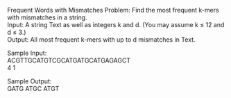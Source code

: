 Frequent Words with Mismatches Problem: Find the most frequent k-mers with mismatches in a string.<br>
    Input: A string Text as well as integers k and d. (You may assume k ≤ 12 and d ≤ 3.)<br>
    Output: All most frequent k-mers with up to d mismatches in Text.<br>

Sample Input:<br>
    ACGTTGCATGTCGCATGATGCATGAGAGCT<br>
    4 1<br>

Sample Output:<br>
    GATG ATGC ATGT<br>